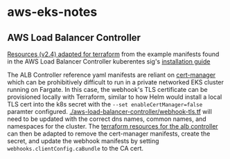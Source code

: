 # aws-eks-notes

## AWS Load Balancer Controller

[Resources (v2.4) adapted for terraform](./aws-load-balancer-controller/v2_4_1_full.tf) from the example manifests found in the AWS Load Balancer Controller kuberentes sig's [installation guide](https://kubernetes-sigs.github.io/aws-load-balancer-controller/v2.4/)

The ALB Controller reference yaml manifests are reliant on [cert-manager](https://cert-manager.io/) which can be prohibitively difficult to run in a private networked EKS cluster running on Fargate. In this case, the webhook's TLS certificate can be provisioned locally with Terraform, similar to how Helm would install a local TLS cert into the k8s secret with the `--set enableCertManager=false` paramter configured.
[./aws-load-balancer-controller/webhook-tls.tf](./aws-load-balancer-controller/webhook-tls.tf) will need to be updated with the correct dns names, common names, and namespaces for the cluster. The [terraform resources for the alb controller](./aws-load-balancer-controller/v2_4_1_full.tf) can then be adapted to remove the cert-manager manifests, create the secret, and update the webhook manifests by setting `webhooks.clientConfig.caBundle` to the CA cert.
